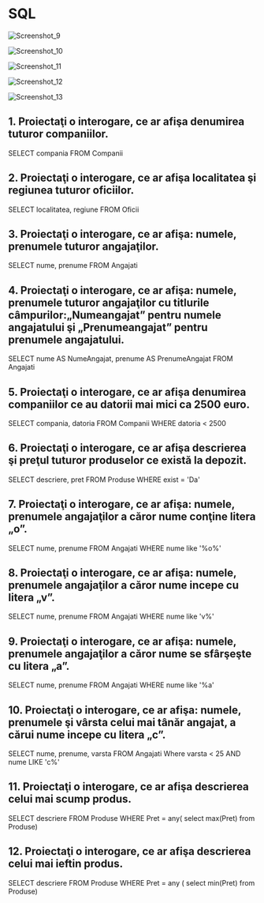 # SQL

![Screenshot_9](https://github.com/RafayBeatrice/SQL/assets/137804590/d0a43e36-a3c6-45b5-afe0-e5b1f1cd4b00)

![Screenshot_10](https://github.com/RafayBeatrice/SQL/assets/137804590/2ba1a2a4-a885-40c9-aef2-82dbbbdc5fe6)

![Screenshot_11](https://github.com/RafayBeatrice/SQL/assets/137804590/cb7d83ed-f744-40b0-8a35-57a756a1a27b)

![Screenshot_12](https://github.com/RafayBeatrice/SQL/assets/137804590/cb7ccf3b-d123-478e-b615-9b52805592e3)

![Screenshot_13](https://github.com/RafayBeatrice/SQL/assets/137804590/3601bb3f-cb75-4335-9b6b-c6678346998a)

## 1. Proiectaţi o interogare, ce ar afişa denumirea tuturor companiilor.
SELECT  compania 
FROM Companii

## 2. Proiectaţi o interogare, ce ar afişa localitatea şi regiunea tuturor oficiilor.
SELECT localitatea, regiune
FROM Oficii

## 3. Proiectaţi o interogare, ce ar afişa: numele, prenumele tuturor angajaţilor.
SELECT  nume, prenume
FROM Angajati

## 4. Proiectaţi o interogare, ce ar afişa: numele, prenumele tuturor angajaţilor cu titlurile câmpurilor:„Numeangajat” pentru numele angajatului şi „Prenumeangajat” pentru prenumele angajatului.

SELECT nume AS NumeAngajat, prenume AS PrenumeAngajat
FROM Angajati

## 5. Proiectaţi o interogare, ce ar afişa denumirea companiilor ce au datorii mai mici ca 2500 euro.

SELECT compania, datoria 
FROM Companii
WHERE datoria < 2500

## 6. Proiectaţi o interogare, ce ar afişa descrierea şi preţul tuturor produselor ce există la depozit.
    
SELECT descriere, pret
FROM Produse
WHERE exist = 'Da'


## 7. Proiectaţi o interogare, ce ar afişa: numele, prenumele angajaţilor a căror nume conţine litera „o”.

SELECT nume, prenume
FROM Angajati
WHERE nume like '%o%'

## 8. Proiectaţi o interogare, ce ar afişa: numele, prenumele angajaţilor a căror nume incepe cu litera „v”.

SELECT nume, prenume
FROM Angajati
WHERE nume like 'v%'

## 9. Proiectaţi o interogare, ce ar afişa: numele, prenumele angajaţilor a căror nume se sfârşeşte cu litera „a”.

SELECT nume, prenume
FROM Angajati
WHERE nume like '%a'

## 10. Proiectaţi o interogare, ce ar afişa: numele, prenumele şi vârsta celui mai tânăr angajat, a cărui nume incepe cu litera „c”.

SELECT nume, prenume, varsta
FROM Angajati
Where varsta < 25 AND nume LIKE 'c%'

## 11. Proiectaţi o interogare, ce ar afişa descrierea celui mai scump produs.

SELECT descriere
FROM Produse
WHERE Pret = any( select max(Pret) from Produse)

## 12. Proiectaţi o interogare, ce ar afişa descrierea celui mai ieftin produs.

SELECT descriere
FROM Produse
WHERE Pret = any ( select min(Pret) from Produse)
